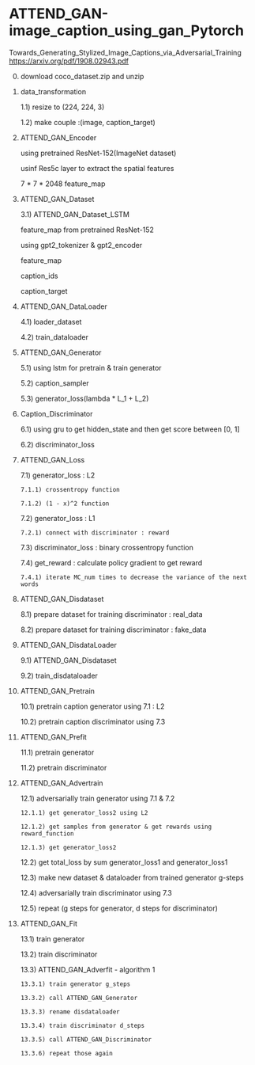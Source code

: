 # ATTEND_GAN-image_caption_using_gan_Pytorch

Towards_Generating_Stylized_Image_Captions_via_Adversarial_Training
https://arxiv.org/pdf/1908.02943.pdf


 0) download coco_dataset.zip and unzip
 
 

 1) data_transformation

     1.1) resize to (224, 224, 3)
 
     1.2) make couple :(image, caption_target)
     
     

 2) ATTEND_GAN_Encoder
  
      using pretrained ResNet-152(ImageNet dataset)
  
      usinf Res5c layer to extract the spatial features
  
      7 * 7 * 2048 feature_map 
      
      

 3) ATTEND_GAN_Dataset
 
     3.1) ATTEND_GAN_Dataset_LSTM
  
     feature_map from pretrained ResNet-152
  
     using gpt2_tokenizer & gpt2_encoder
  
     feature_map
  
     caption_ids
  
     caption_target
     
     

 4) ATTEND_GAN_DataLoader
 
     4.1) loader_dataset
 
     4.2) train_dataloader




 5) ATTEND_GAN_Generator
 
     5.1) using lstm for pretrain & train generator
 
     5.2) caption_sampler
 
     5.3) generator_loss(lambda * L_1 + L_2)
     
     
 
 6) Caption_Discriminator
 
     6.1) using gru to get hidden_state and then get score between [0, 1]
 
     6.2) discriminator_loss
     
     

 7) ATTEND_GAN_Loss
 
     7.1) generator_loss : L2
 
        7.1.1) crossentropy function 
 
        7.1.2) (1 - x)^2 function


     7.2) generator_loss : L1
 
        7.2.1) connect with discriminator : reward


     7.3) discriminator_loss : binary crossentropy function

     7.4) get_reward : calculate policy gradient to get reward

        7.4.1) iterate MC_num times to decrease the variance of the next words




 8) ATTEND_GAN_Disdataset
 
     8.1) prepare dataset for training discriminator : real_data 
 
     8.2) prepare dataset for training discriminator : fake_data
     
     

 9) ATTEND_GAN_DisdataLoader
 
     9.1) ATTEND_GAN_Disdataset
 
     9.2) train_disdataloader
     
     

 10) ATTEND_GAN_Pretrain
 
     10.1) pretrain caption generator using 7.1 : L2
 
     10.2) pretrain caption discriminator using 7.3 
     
     

 11) ATTEND_GAN_Prefit
 
     11.1) pretrain generator
 
     11.2) pretrain discriminator
     
     
     
 12) ATTEND_GAN_Advertrain
     
     12.1) adversarially train generator using 7.1 & 7.2
     
         12.1.1) get generator_loss2 using L2
     
         12.1.2) get samples from generator & get rewards using reward_function
        
         12.1.3) get generator_loss2
 
     12.2) get total_loss by sum generator_loss1 and generator_loss1

     12.3) make new dataset & dataloader from trained generator g-steps

     12.4) adversarially train discriminator using 7.3 
     
     12.5) repeat (g steps for generator, d steps for discriminator)
     
     

13) ATTEND_GAN_Fit

     13.1) train generator
     
     13.2) train discriminator
     
     13.3) ATTEND_GAN_Adverfit - algorithm 1
     
        13.3.1) train generator g_steps
        
        13.3.2) call ATTEND_GAN_Generator
        
        13.3.3) rename disdataloader
        
        13.3.4) train discriminator d_steps
        
        13.3.5) call ATTEND_GAN_Discriminator
        
        13.3.6) repeat those again
